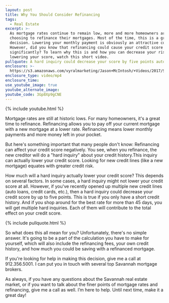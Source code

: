 ```yaml
---
layout: post
title: Why You Should Consider Refinancing
tags:
  - Real Estate
excerpt: >-
  As mortgage rates continue to remain low, more and more homeowners are
  choosing to refinance their mortgages. Most of the time, this is a great
  decision. Lowering your monthly payment is obviously an attractive concept.
  However, did you know that refinancing could cause your credit score to drop
  significantly? To learn why this is and how you can decrease your risk of
  lowering your score, watch this short video.
pullquote: A hard inquiry could decrease your score by five points automatically.
enclosure: >-
  https://s3.amazonaws.com/vyralmarketing/Jason+McIntosh/+Videos/2017/Savannah+Real+Estate+Agent-+All+You+Should+Know+Before+Refinancing.mp4
enclosure_type: video/mp4
enclosure_time:
use_youtube_image: true
youtube_alternate_image:
youtube_code: 3Gp8Xp9gCNE
---
```



{% include youtube.html %}

Mortgage rates are still at historic lows. For many homeowners, it's a great time to refinance. Refinancing allows you to pay off your current mortgage with a new mortgage at a lower rate. Refinancing means lower monthly payments and more money left in your pocket.

But here's something important that many people don't know: Refinancing can affect your credit score negatively. You see, when you refinance, the new creditor will do a "hard inquiry" about your credit history.This inquiry can actually lower your credit score. Looking for new credit lines (like a new mortgage) equates with greater credit risk.

How much will a hard inquiry actually lower your credit score? This depends on several factors. In some cases, a hard inquiry might not lower your credit score at all. However, if you've recently opened up multiple new credit lines (auto loans, credit cards, etc.), then a hard inquiry could decrease your credit score by up to five points. This is true if you only have a short credit history. And if you shop around for the best rate for more than 45 days, you will get multiple hard inquiries. Each of them will contribute to the total effect on your credit score.

{% include pullquote.html %}

So what does this all mean for you? Unfortunately, there's no simple answer. It's going to be a part of the calculation you have to make for yourself, which will also include the refinancing fees, your own credit history, and how much you could be saving with a refinanced mortgage.

If you're looking for help in making this decision, give me a call at 912.356.5001. I can put you in touch with several top Savannah mortgage brokers.

As always, if you have any questions about the Savannah real estate market, or if you want to talk about the finer points of mortgage rates and refinancing, give me a call as well. I’m here to help. Until next time, make it a great day!